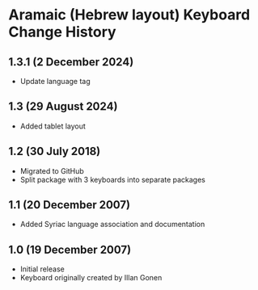 Aramaic (Hebrew layout) Keyboard Change History
=======================

1.3.1 (2 December 2024)
-----------------
* Update language tag

1.3 (29 August 2024)
-----------------
* Added tablet layout

1.2 (30 July 2018)
-----------------
* Migrated to GitHub
* Split package with 3 keyboards into separate packages

1.1 (20 December 2007)
----------------------
* Added Syriac language association and documentation

1.0 (19 December 2007)
----------------------
* Initial release
* Keyboard originally created by Illan Gonen
